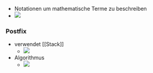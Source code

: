 + Notationen um mathematische Terme zu beschreiben
+ ![](../z_images/Pasted%20image%2020221016141602.png)

### Postfix
+ verwendet [[Stack]] 
	+ ![](../z_images/Pasted%20image%2020221016141756.png)
+ Algorithmus
	+ ![](../z_images/Pasted%20image%2020221016142047.png)